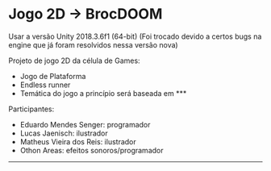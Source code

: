 # Jogo 2D -> BrocDOOM

Usar a versão Unity 2018.3.6f1 (64-bit) (Foi trocado devido a certos bugs na engine que já foram resolvidos nessa versão nova)

Projeto de jogo 2D da célula de Games:
- Jogo de Plataforma
- Endless runner
- Temática do jogo a princípio será baseada em ***

Participantes:
- Eduardo Mendes Senger: programador
- Lucas Jaenisch: ilustrador
- Matheus Vieira dos Reis: ilustrador
- Othon Areas: efeitos sonoros/programador

--------------------
